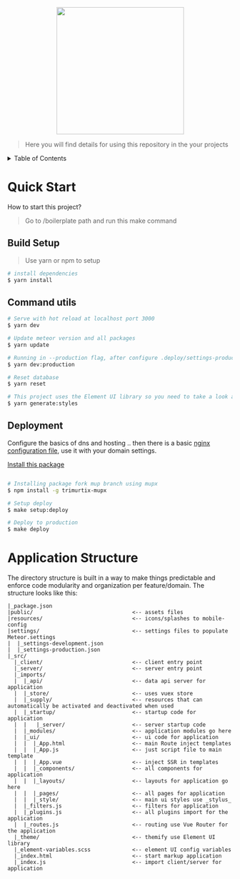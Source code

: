 <p align="center"><a href="https://alexandesigner.github.io/lets" target="_blank"><img src="https://github.com/alexandesigner/lets/blob/master/arts/icon.png"height="285" /></a></p>

> Here you will find details for using this repository in the your projects

<details>
  <summary>Table of Contents</summary>

<!-- toc -->

- [Quick Start](#quick-start)
  * [Build Setup](#build-setup)
  * [Command Utils](#command-utils)
  * [Deployment](#deployment)
- [Application Structure](#application-structure)

<!-- tocstop -->

</details>

# Quick Start
How to start this project?

> Go to /boilerplate path and run this make command

## Build Setup
> Use yarn or npm to setup

``` bash
# install dependencies
$ yarn install
```

## Command utils

``` bash
# Serve with hot reload at localhost port 3000
$ yarn dev

# Update meteor version and all packages
$ yarn update

# Running in --production flag, after configure .deploy/settings-production.json file
$ yarn dev:production

# Reset database
$ yarn reset

# This project uses the Element UI library so you need to take a look at the (element-variables.css)[https://github.com/alexandesigner/lets/blob/master/boilerplate/src/element-variables.css] variables and change them according to the color palette of your project
$ yarn generate:styles
```

## Deployment

Configure the basics of dns and hosting .. then there is a basic [nginx configuration file](https://github.com/alexandesigner/base-server-config/blob/master/nginx.conf), use it with your domain settings. 

[Install this package](https://github.com/trimurtix/meteor-up-legacy)

``` bash

# Installing package fork mup branch using mupx
$ npm install -g trimurtix-mupx

# Setup deploy
$ make setup:deploy

# Deploy to production
$ make deploy

```

# Application Structure
The directory structure is built in a way to make things predictable and enforce code modularity and organization per feature/domain. The structure looks like this:

```
|_package.json
|public/                               <-- assets files
|resources/                            <-- icons/splashes to mobile-config
|settings/                             <-- settings files to populate Meteor.settings
|  |_settings-development.json
|  |_settings-production.json
|_src/
  |_client/                            <-- client entry point
  |_server/                            <-- server entry point
  |_imports/
  |  |_api/                            <-- data api server for application
  |  |_store/                          <-- uses vuex store
  |  |_supply/                         <-- resources that can automatically be activated and deactivated when used
  |  |_startup/                        <-- startup code for application
  |  |   |_server/                     <-- server startup code
  |  |_modules/                        <-- application modules go here 
  |  |_ui/                             <-- ui code for application
  |  |  |_App.html                     <-- main Route inject templates
  |  |  |_App.js                       <-- just script file to main template
  |  |  |_App.vue                      <-- inject SSR in templates
  |  |  |_components/                  <-- all components for application
  |  |  |_layouts/                     <-- layouts for application go here
  |  |  |_pages/                       <-- all pages for application
  |  |  |_style/                       <-- main ui styles use _stylus_
  |  |_filters.js                      <-- filters for application
  |  |_plugins.js                      <-- all plugins import for the application
  |  |_routes.js                       <-- routing use Vue Router for the application
  |_theme/                             <-- themify use Element UI library
  |_element-variables.scss             <-- element UI config variables
  |_index.html                         <-- start markup application
  |_index.js                           <-- import client/server for application
```